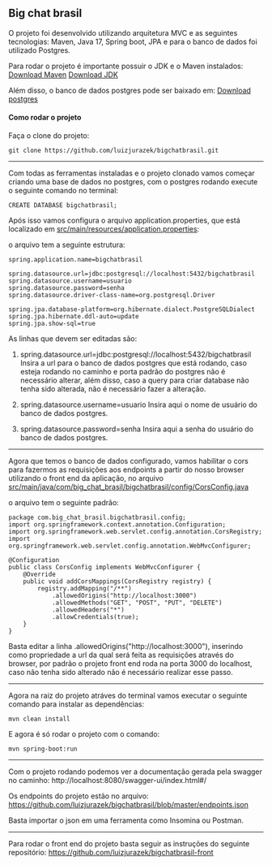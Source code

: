 ## Big chat brasil
O projeto foi desenvolvido utilizando arquitetura MVC e as seguintes tecnologias:  Maven, Java 17, Spring boot,  JPA e para o banco de dados foi utilizado Postgres.

Para rodar o projeto é importante possuir o JDK e o Maven instalados:
[Download Maven](https://maven.apache.org/download.cgi)
[Download JDK](https://www.oracle.com/java/technologies/downloads/)

Além disso, o banco de dados postgres pode ser baixado em: 
[Download postgres](https://www.postgresql.org/download/)

#### Como rodar o projeto
Faça o clone do projeto:

    git clone https://github.com/luizjurazek/bigchatbrasil.git

*** 
Com todas as ferramentas instaladas e o projeto clonado vamos começar criando uma base de dados no postgres, com o postgres rodando execute o seguinte comando no terminal: 

    CREATE DATABASE bigchatbrasil;

Após isso vamos configura o arquivo application.properties, que está localizado em [src/main/resources/application.properties](https://github.com/luizjurazek/bigchatbrasil/blob/master/src/main/resources/application.properties):

o arquivo tem a seguinte estrutura:

    spring.application.name=bigchatbrasil
    
    spring.datasource.url=jdbc:postgresql://localhost:5432/bigchatbrasil
    spring.datasource.username=usuario
    spring.datasource.password=senha
    spring.datasource.driver-class-name=org.postgresql.Driver
    
    spring.jpa.database-platform=org.hibernate.dialect.PostgreSQLDialect
    spring.jpa.hibernate.ddl-auto=update
    spring.jpa.show-sql=true

As linhas que devem ser editadas são:
1. spring.datasource.url=jdbc:postgresql://localhost:5432/bigchatbrasil
	Insira a url para o banco de dados postgres que está rodando, caso esteja rodando no caminho e porta padrão do postgres não é necessário alterar, além disso, caso a query para criar database não tenha sido alterada, não é necessário fazer a alteração.
	
2. spring.datasource.username=usuario
	Insira aqui o nome de usuário do banco de dados postgres.
	
3. spring.datasource.password=senha
	Insira aqui a senha do usuário do banco de dados postgres. 
	
*** 

Agora que temos o banco de dados configurado, vamos habilitar o cors para fazermos as requisições aos endpoints a partir do nosso browser utilizando o front end da aplicação, no arquivo [src/main/java/com/big_chat_brasil/bigchatbrasil/config/CorsConfig.java](https://github.com/luizjurazek/bigchatbrasil/blob/master/src/main/java/com/big_chat_brasil/bigchatbrasil/config/CorsConfig.java)

o arquivo tem o seguinte padrão:

    package com.big_chat_brasil.bigchatbrasil.config;
    import org.springframework.context.annotation.Configuration;
    import org.springframework.web.servlet.config.annotation.CorsRegistry;
    import org.springframework.web.servlet.config.annotation.WebMvcConfigurer;
    
    @Configuration
    public class CorsConfig implements WebMvcConfigurer {
        @Override
        public void addCorsMappings(CorsRegistry registry) {
            registry.addMapping("/**")
                .allowedOrigins("http://localhost:3000")
                .allowedMethods("GET", "POST", "PUT", "DELETE")
                .allowedHeaders("*")
                .allowCredentials(true);
        }
    }

Basta editar a linha .allowedOrigins("http://localhost:3000"), inserindo como propriedade a url da qual será feita as requisições através do browser, por padrão o projeto front end roda na porta 3000 do localhost, caso não tenha sido alterado não é necessário realizar esse passo.

*** 

Agora na raiz do projeto atráves do terminal vamos executar o seguinte comando para instalar as dependências:

    mvn clean install 

E agora é só rodar o projeto com o comando:

    mvn spring-boot:run





*** 

Com o projeto rodando podemos ver a documentação gerada pela swagger no caminho: http://localhost:8080/swagger-ui/index.html#/


Os endpoints do projeto estão no arquivo: https://github.com/luizjurazek/bigchatbrasil/blob/master/endpoints.json

Basta importar o json em uma ferramenta como Insomina ou Postman.
*** 

Para rodar o front end do projeto basta seguir as instruções do seguinte repositório: https://github.com/luizjurazek/bigchatbrasil-front